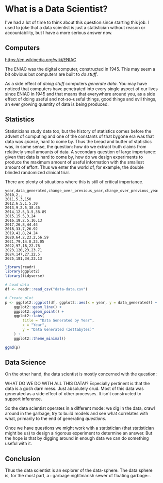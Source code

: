 What is a Data Scientist?
=========================

I've had a lot of time to think about this question since starting this job.
I used to joke that a data scientist is just a statistician without 
reason or accountability, but I have a more serious answer now.

Computers
---------

https://en.wikipedia.org/wiki/ENIAC

The ENIAC was the digital computer, constructed in 1945. This may seem a bit 
obvious but computers are built to _do stuff_.

As a side effect of _doing stuff_ computers _generate data_. You may have noticed
that computers have penetrated into every single aspect of our lives since 
ENIAC in 1945 and that means that everywhere around you, as a side effect of doing
useful and not-so-useful things, good things and evil things, an ever growing
quantity of data is being produced. 

Statistics
----------

Statisticians study data too, but the history of statistics comes before
the advent of computing and one of the constants of that bygone era was
that data was _sparse_, hard to come by. Thus the bread and butter of statistics
was, in some sense, the question: how do we extract truth claims from relatively
small amounts of data. A secondary question of large importance: given that data
is hard to come by, how do we design experiments to produce the maximum amount
of useful information with the smallest amount of effort. Thus we enter
the world of, for example, the double blinded randomized clinical trial. 

There are plenty of situations where this is still of critical importance.

```csv file=data-data.csv
year,data_generated,change_over_previous_year,change_over_previous_year_pct
2010,2,,
2011,5,3,150
2012,6.5,1.5,30
2013,9,2.5,38.46
2014,12.5,3.5,38.89
2015,15.5,3,24
2016,18,2.5,16.13
2017,26,8,44.44
2018,33,7,26.92
2019,41,8,24.24
2020,64.2,23.2,56.59
2021,79,14.8,23.05
2022,97,18,22.78
2023,120,23,23.71
2024,147,27,22.5
2025,181,34,23.13
```

```r file=plot-data-data.R
library(readr)
library(ggplot2)
library(tidyverse)

# Load data
df <- readr::read_csv("data-data.csv")

# Create plot
p <- ggplot2::ggplot(df, ggplot2::aes(x = year, y = data_generated)) +
    ggplot2::geom_line() +
    ggplot2::geom_point() +
    ggplot2::labs(
        title = "Data Generated by Year",
        x = "Year",
        y = "Data Generated (zettabytes)"
    ) +
    ggplot2::theme_minimal()

ggmd(p)
```

Data Science
------------

On the other hand, the data scientist is mostly concerned with the question:

WHAT DO WE DO WITH ALL THIS DATA!? Especially pertinent is that the data is a 
gosh darn mess. Just absolutely crud. Most of this data was generated as a side effect
of other processes. It isn't constructed to support inference. 

So the data scientist operates in a different mode: we dig in the data, crawl around
in the garbage, try to build models and see what correlates with what, primarily
to the end of generating _questions_.

Once we have questions we might work with a statistician (that statistician might be us)
to design a rigorous experiment to determine an answer.  But the hope is that
by digging around in enough data we can do something useful with it.

Conclusion
----------

Thus the data scientist is an explorer of the data-sphere. The data sphere is, 
for the most part, a ::garbage:nightmarish sewer of floating garbage::.